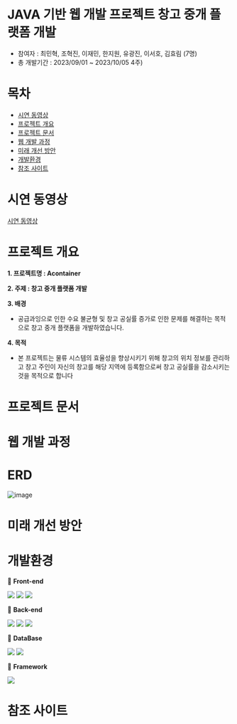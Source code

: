 # JAVA 기반 웹 개발 프로젝트 창고 중개 플랫폼 개발
- 참여자 : 최민혁, 조혁진, 이재민, 한지원, 유광진, 이서호, 김효림 (7명)
- 총 개발기간 : 2023/09/01 ~ 2023/10/05 4주)


# 목차
- [시연 동영상](https://github.com/Hyorim-Kim/SpringBootTeamProject)
- [프로젝트 개요](https://github.com/Hyorim-Kim/SpringBootTeamProject)
- [프로젝트 문서](https://github.com/Hyorim-Kim/SpringBootTeamProject)
- [웹 개발 과정](https://github.com/Hyorim-Kim/SpringBootTeamProject)
- [미래 개선 방안](https://github.com/Hyorim-Kim/SpringBootTeamProject)
- [개발환경](https://github.com/Hyorim-Kim/SpringBootTeamProject)
- [참조 사이트](https://github.com/Hyorim-Kim/SpringBootTeamProject)

# 시연 동영상
[시연 동영상](https://github.com/Hyorim-Kim/SpringBootTeamProject)

# 프로젝트 개요

**1. 프로젝트명 : Acontainer**

**2. 주제 : 창고 중개 플랫폼 개발**

**3. 배경**
- 공급과잉으로 인한 수요 불균형 및 창고 공실률 증가로 인한 문제를 해결하는 목적으로 창고 중개 플랫폼을 개발하였습니다.

**4. 목적**
-  ﻿본 프로젝트는 물류 시스템의 효율성을 향상시키기 위해 창고의 위치 정보를 관리하고 창고 주인이 자신의 창고를 해당 지역에 등록함으로써 창고 공실률을 감소시키는 것을 목적으로 합니다

# 프로젝트 문서

# 웹 개발 과정

# ERD
![image](https://github.com/Hyorim-Kim/SpringBootTeamProject/assets/139676579/1b75d937-81c6-4864-826d-6f5e7ea41bc2)


# 미래 개선 방안

# 개발환경 
📌 **Front-end**

<img src="https://img.shields.io/badge/html5-E34F26?style=for-the-badge&logo=html5&logoColor=white"> <img src="https://img.shields.io/badge/css3-1572B6?style=for-the-badge&logo=css3&logoColor=white">
<img src="https://img.shields.io/badge/JavaScript-F7DF1E?style=for-the-badge&logo=JavaScript&logoColor=white"> 

📌 **Back-end**

<img src="https://img.shields.io/badge/thymeleaf-005F0F?style=for-the-badge&logo=thymeleaf&logoColor=white"> <img src="https://img.shields.io/badge/SpringBoot-6DB33F?style=for-the-badge&logo=Spring Boot&logoColor=white"> <img src="https://img.shields.io/badge/java-1572B6?style=for-the-badge&logo=java&logoColor=white"> 

📌 **DataBase**

<img src="https://img.shields.io/badge/mariadb-003545?style=for-the-badge&logo=mariadb&logoColor=white"> <img src="https://img.shields.io/badge/MyBatis-2E5E82?style=for-the-badge&logo=MyBatis&logoColor=white">

📌 **Framework**

<img src="https://img.shields.io/badge/intellijidea-000000?style=for-the-badge&logo=intellijidea&logoColor=white">

# 참조 사이트
 
